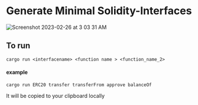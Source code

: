 # Generate Minimal Solidity-Interfaces

![Screenshot 2023-02-26 at 3 03 31 AM](https://user-images.githubusercontent.com/91280922/221380695-80922cc3-b4b7-413f-aa4b-d0bea44f030c.png)


## To run
```shell
cargo run <interfacename> <function name > <function_name_2> 
```
#### example 
```shell
cargo run ERC20 transfer transferFrom approve balanceOf
```

It will be copied to your clipboard locally 
